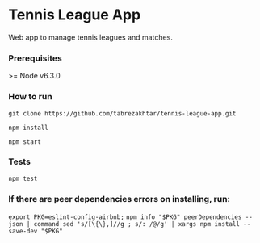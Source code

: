 # Tennis League App
Web app to manage tennis leagues and matches.


### Prerequisites
&gt;= Node v6.3.0

### How to run
`git clone https://github.com/tabrezakhtar/tennis-league-app.git`

`npm install`

`npm start`

### Tests
`npm test`

### If there are peer dependencies errors on installing, run:
`export PKG=eslint-config-airbnb;`
`npm info "$PKG" peerDependencies --json | command sed 's/[\{\},]//g ; s/: /@/g' | xargs npm install --save-dev "$PKG"`
